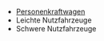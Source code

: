 * [Personenkraftwagen](https://github.com/Benecoder/Bilanzierungs-Wiki/wiki/Personenkraftwagen)
* Leichte Nutzfahrzeuge
* Schwere Nutzfahrzeuge
